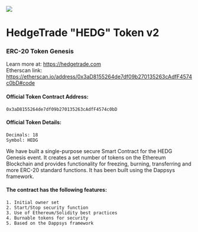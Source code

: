 <p>
<img src="https://hedgetrade.com/pages/images/logo-bull.png">
</p>

# HedgeTrade "HEDG" Token v2
### ERC-20 Token Genesis
Learn more at: https://hedgetrade.com
<br>Etherscan link: https://etherscan.io/address/0x3aD8155264de7df09b270135263cAdfF4574c0bD#code

#### Official Token Contract Address:
````
0x3aD8155264de7df09b270135263cAdfF4574c0bD
````
#### Official Token Details:
````
Decimals: 18
Symbol: HEDG
````

We have built a single-purpose secure Smart Contract for the HEDG Genesis event. It creates a set number of tokens on the Ethereum Blockchain and provides functionality for freezing, burning, transferring and more ERC-20 standard functions. It has been built using the Dappsys framework.

#### The contract has the following features:
````
1. Initial owner set
2. Start/Stop security function
3. Use of Ethereum/Solidity best practices
4. Burnable tokens for security
5. Based on the Dappsys framework 
````
